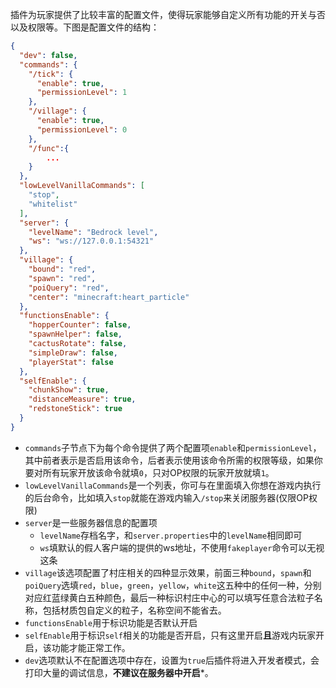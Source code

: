 
插件为玩家提供了比较丰富的配置文件，使得玩家能够自定义所有功能的开关与否以及权限等。下图是配置文件的结构：

```json
{
  "dev": false,
  "commands": {
    "/tick": {
      "enable": true,
      "permissionLevel": 1
    },
    "/village": {
      "enable": true,
      "permissionLevel": 0
    },
    "/func":{
        ...
    }
  },
  "lowLevelVanillaCommands": [
    "stop",
    "whitelist"
  ],
  "server": {
    "levelName": "Bedrock level",
    "ws": "ws://127.0.0.1:54321"
  },
  "village": {
    "bound": "red",
    "spawn": "red",
    "poiQuery": "red",
    "center": "minecraft:heart_particle"
  },
  "functionsEnable": {
    "hopperCounter": false,
    "spawnHelper": false,
    "cactusRotate": false,
    "simpleDraw": false,
    "playerStat": false
  },
  "selfEnable": {
    "chunkShow": true,
    "distanceMeasure": true,
    "redstoneStick": true
  }
}
```

- `commands`子节点下为每个命令提供了两个配置项`enable`和`permissionLevel`，其中前者表示是否启用该命令，后者表示使用该命令所需的权限等级，如果你要对所有玩家开放该命令就填`0`，只对OP权限的玩家开放就填`1`。
- `lowLevelVanillaCommands`是一个列表，你可与在里面填入你想在游戏内执行的后台命令，比如填入`stop`就能在游戏内输入`/stop`来关闭服务器(仅限OP权限)
- `server`是一些服务器信息的配置项
  - `levelName`存档名字，和`server.properties`中的`levelName`相同即可
  - `ws`填默认的假人客户端的提供的ws地址，不使用`fakeplayer`命令可以无视这条
- `village`该选项配置了村庄相关的四种显示效果，前面三种`bound`，`spawn`和`poiQuery`选填`red`，`blue`，`green`，`yellow`，`white`这五种中的任何一种，分别对应红蓝绿黄白五种颜色，最后一种标识村庄中心的可以填写任意合法粒子名称，包括材质包自定义的粒子，名称空间不能省去。
- `functionsEnable`用于标识功能是否默认开启
- `selfEnable`用于标识`self`相关的功能是否开启，只有这里开启**且**游戏内玩家开启，该功能才能正常工作。
- `dev`选项默认不在配置选项中存在，设置为`true`后插件将进入开发者模式，会打印大量的调试信息，**不建议在服务器中开启***。